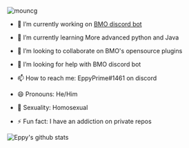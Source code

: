 <p align="left"> <img src="https://komarev.com/ghpvc/?username=mouncg" alt="mouncg" /> </p>

- 🔭 I’m currently working on [BMO discord bot](https://bmobot.xyz)

- 🌱 I’m currently learning More advanced python and Java

- 👯 I’m looking to collaborate on BMO's opensource plugins

- 🤔 I’m looking for help with BMO discord bot

- 📫 How to reach me: EppyPrime#1461 on discord

- 😄 Pronouns: He/Him

- 🌈 Sexuality: Homosexual

- ⚡ Fun fact: I have an addiction on private repos

![Eppy's github stats](https://github-readme-stats.vercel.app/api?username=mouncg&hide=[])
